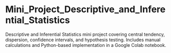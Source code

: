 # Mini_Project_Descriptive_and_Inferential_Statistics
Descriptive and Inferential Statistics mini project covering central tendency, dispersion, confidence intervals, and hypothesis testing. Includes manual calculations and Python-based implementation in a Google Colab notebook.
